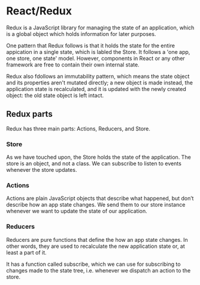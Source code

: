 # React/Redux

Redux is a JavaScript library for managing the state of an application, which is a global object which holds information for later purposes. 

One pattern that Redux follows is that it holds the state for the entire appication in a single state, which is labled the Store. It follows a 'one app, one store, one state' model. However, components in React or any other framework are free to contain their own internal state. 

Redux also fdollows an immutability pattern, which means the state object and its properties aren't mutated directly; a new object is made instead, the application state is recalculated, and it is updated with the newly created object: the old state object is left intact.

## Redux parts

Redux has three main parts: Actions, Reducers, and Store.

### Store

As we have touched upon, the Store holds the state of the application. The store is an object, and not a class. We can subscribe to listen to events whenever the store updates. 

### Actions

Actions are plain JavaScript objects that describe what happened, but don’t describe how an app state changes. We send them to our store instance whenever we want to update the state of our application.

### Reducers

Reducers are pure functions that define the how an app state changes. In other words, they are used to recalculate the new application state or, at least a part of it.

It has a function called subscribe, which we can use for subscribing to changes made to the state tree, i.e. whenever we dispatch an action to the store.
